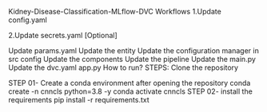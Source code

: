 Kidney-Disease-Classification-MLflow-DVC
Workflows
1.Update config.yaml

2.Update secrets.yaml [Optional]

Update params.yaml
Update the entity
Update the configuration manager in src config
Update the components
Update the pipeline
Update the main.py
Update the dvc.yaml
app.py
How to run?
STEPS:
Clone the repository


STEP 01- Create a conda environment after opening the repository
conda create -n cnncls python=3.8 -y
conda activate cnncls
STEP 02- install the requirements
pip install -r requirements.txt
